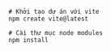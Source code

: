     # Khởi tạo dự án với vite
    npm create vite@latest

    # Cài thư mục node modules
    npm install